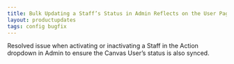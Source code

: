 ```yaml
---
title: Bulk Updating a Staff’s Status in Admin Reflects on the User Page
layout: productupdates
tags: config bugfix
---
```

Resolved issue when activating or inactivating a Staff in the Action dropdown in Admin to ensure the Canvas User’s status is also synced.

